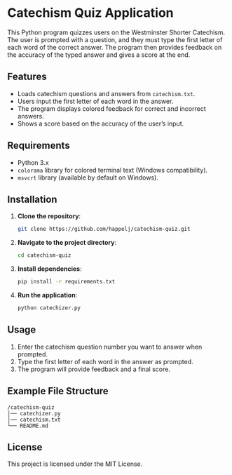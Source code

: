 
# Catechism Quiz Application

This Python program quizzes users on the Westminster Shorter Catechism. The user is prompted with a question, and they must type the first letter of each word of the correct answer. The program then provides feedback on the accuracy of the typed answer and gives a score at the end.

## Features
- Loads catechism questions and answers from `catechism.txt`.
- Users input the first letter of each word in the answer.
- The program displays colored feedback for correct and incorrect answers.
- Shows a score based on the accuracy of the user’s input.

## Requirements
- Python 3.x
- `colorama` library for colored terminal text (Windows compatibility).
- `msvcrt` library (available by default on Windows).

## Installation

1. **Clone the repository**:
   ```bash
   git clone https://github.com/happelj/catechism-quiz.git
   ```

2. **Navigate to the project directory**:
   ```bash
   cd catechism-quiz
   ```

3. **Install dependencies**:
   ```bash
   pip install -r requirements.txt
   ```

4. **Run the application**:
   ```bash
   python catechizer.py
   ```

## Usage

1. Enter the catechism question number you want to answer when prompted.
2. Type the first letter of each word in the answer as prompted.
3. The program will provide feedback and a final score.

## Example File Structure

```
/catechism-quiz
│── catechizer.py
│── catechism.txt
└── README.md
```

## License
This project is licensed under the MIT License.
